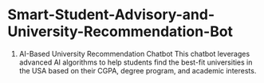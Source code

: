 # Smart-Student-Advisory-and-University-Recommendation-Bot
1. AI-Based University Recommendation Chatbot This chatbot leverages advanced AI algorithms to help students find the best-fit universities in the USA based on their CGPA, degree program, and academic interests.
